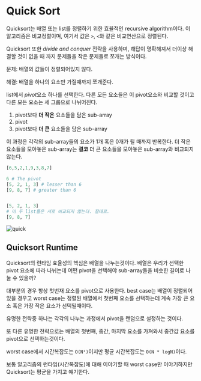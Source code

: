 # Quick Sort

Quicksort는 배열 또는 list를 정렬하기 위한 효율적인 recursive algorithm이다. 이 알고리즘은 비교정렬이며, 여기서 값은 `>`, `<`와 같은 비교연산으로 정렬된다.

Quicksort 또한 *divide and conquer* 전략을 사용하며, 해답이 명확해져서 더이상 해결할 것이 없을 때 까지 문제들을 작은 문제들로 쪼개는 방식이다.

문제: 배열의 값들이 정렬되어있지 않다.

해결: 배열을 하나의 요소만 가질때까지 쪼개준다.

list에서 *pivot*요소 하나를 선택한다. 다른 모든 요소들은 이 pivot요소와 비교할 것이고 다른 모든 요소는 세 그룹으로 나뉘어진다.

1. pivot보다 **더 작은** 요소들을 담은 sub-array
2. pivot
3. pivot보다 **더 큰** 요소들을 담은 sub-array

이 과정은 각각의 sub-array들의 요소가 1개 혹은 0개가 될 때까지 반복한다. 더 작은 요소들을 모아놓은 sub-array는 **결코** 더 큰 요소들을 모아놓은 sub-array와 비교되지 않는다.

```py
[6,5,2,1,9,3,8,7]

6 # The pivot
[5, 2, 1, 3] # lesser than 6
[9, 8, 7] # greater than 6


[5, 2, 1, 3]
# 이 두 list들은 서로 비교되지 않는다. 절대로.
[9, 8, 7]
```

![quick](https://s3.amazonaws.com/codecademy-content/programs/cs-path/quicksort-conceptual/quicksort.svg)

## Quicksort Runtime

Quicksort의 런타임 효율성의 핵심은 배열을 나누는것이다. 배열은 우리가 선택한 pivot 요소에 따라 나뉘는데 어떤 pivot을 선택해야 sub-array들을 비슷한 길이로 나눌 수 있을까?

대부분의 경우 항상 첫번재 요소를 pivot으로 사용한다. best case는 배열이 정렬되어있을 경우고 worst case는 정렬된 배열에서 첫번째 요소를 선택하는데 계속 가장 큰 요소 혹은 가장 작은 요소가 선택될때이다.

유명한 전략중 하나는 각각의 나누는 과정에서 pivot을 랜덤으로 설정하는 것이다.

또 다른 유명한 전략으로는 배열의 첫번째, 중간, 마지막 요소를 가져와서 중간값 요소를 pivot으로 선택하는것이다.

worst case에서 시간복잡도는 `O(N²)`이지만 평균 시간복잡도는 `O(N * logN)`이다.

보통 알고리즘의 런타임(시간복잡도)에 대해 이야기할 때 worst case만 이야기하지만 Quicksort는 평균을 가지고 얘기한다.
